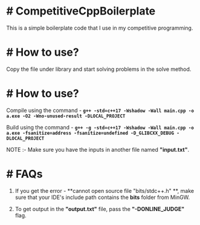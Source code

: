 # # CompetitiveCppBoilerplate

This is a simple boilerplate code that I use in my competitive programming.

# # How to use?

Copy the file under library and start solving problems in the solve method.

# # How to use?

Compile using the command -
**`g++ -std=c++17 -Wshadow -Wall main.cpp -o a.exe -O2 -Wno-unused-result -DLOCAL_PROJECT`**

Build using the command -
**`g++ -g -std=c++17 -Wshadow -Wall main.cpp -o a.exe -fsanitize=address -fsanitize=undefined -D_GLIBCXX_DEBUG -DLOCAL_PROJECT`**

NOTE :- Make sure you have the inputs in another file named **"input.txt"**.

# # FAQs

1. If you get the error - **cannot open source file "bits/stdc++.h" **, make sure that your IDE's include path contains the **bits** folder from MinGW.

2. To get output in the **"output.txt"** file, pass the **"-DONLINE_JUDGE"** flag.
